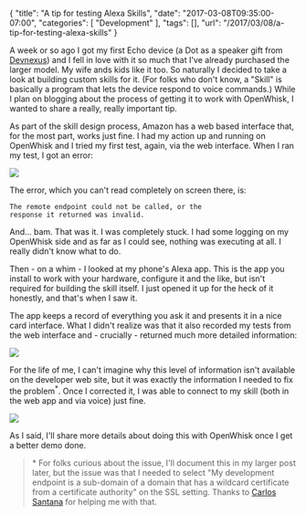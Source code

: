 
{
	"title": "A tip for testing Alexa Skills",
	"date": "2017-03-08T09:35:00-07:00",
	"categories": [
		"Development"
	],
	"tags": [],
	"url": "/2017/03/08/a-tip-for-testing-alexa-skills"
}

A week or so ago I got my first Echo device (a Dot as a speaker gift from <a href="https://www.devnexus.com/s/index">Devnexus</a>) and I fell in love with it so much that I've already purchased the larger model. My wife ands kids like it too. So naturally I decided to take a look at building custom skills for it. (For folks who don't know, a "Skill" is basically a program that lets the device respond to voice commands.) While I plan on blogging about the process of getting it to work with OpenWhisk, I wanted to share a really, really important tip.

As part of the skill design process, Amazon has a web based interface that, for the most part, works just fine. I had my action up and running on OpenWhisk and I tried my first test, again, via the web interface. When I ran my test, I got an error:

<img src="https://static.raymondcamden.com/images/2017/3/alexa1.png" class="imgborder">

The error, which you can't read completely on screen there, is:

	The remote endpoint could not be called, or the 
	response it returned was invalid.

And... bam. That was it. I was completely stuck. I had some logging on my OpenWhisk side and as far as I could see, nothing was executing at all. I really didn't know what to do. 

Then - on a whim - I looked at my phone's Alexa app. This is the app you install to work with your hardware, configure it and the like, but isn't required for building the skill itself. I just opened it up for the heck of it honestly, and that's when I saw it. 

The app keeps a record of everything you ask it and presents it in a nice card interface. What I didn't realize was that it also recorded my tests from the web interface and - crucially - returned much more detailed information:

<img src="https://static.raymondcamden.com/images/2017/3/alexa2.png" class="imgborder">

For the life of me, I can't imagine why this level of information isn't available on the developer web site, but it was exactly the information I needed to fix the problem<sup>*</sup>. Once I corrected it, I was able to connect to my skill (both in the web app and via voice) just fine.

<img src="https://static.raymondcamden.com/images/2017/3/alexa3.png" class="imgborder">

As I said, I'll share more details about doing this with OpenWhisk once I get a better demo done.

<blockquote>* For folks curious about the issue, I'll document this in my larger post later, but the issue was that I needed to select "My development endpoint is a sub-domain of a domain that has a wildcard certificate from a certificate authority" on the SSL setting. Thanks to <a href="https://twitter.com/csantanapr">Carlos Santana</a> for helping me with that.</blockquote>
